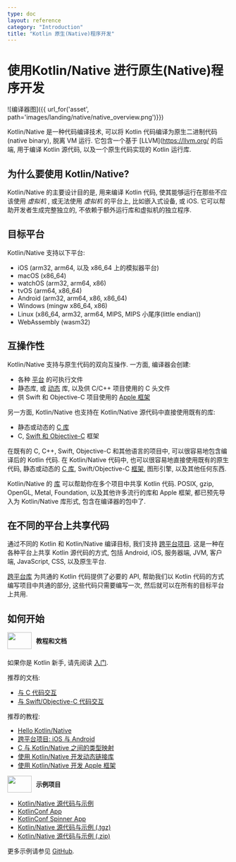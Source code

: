 ```yaml
---
type: doc
layout: reference
category: "Introduction"
title: "Kotlin 原生(Native)程序开发"
---
```


# **使用Kotlin/Native 进行原生(Native)程序开发**

![编译器图]({{ url_for('asset', path='images/landing/native/native_overview.png')}})

Kotlin/Native 是一种代码编译技术, 可以将 Kotlin 代码编译为原生二进制代码(native binary), 脱离 VM 运行.
它包含一个基于 [LLVM](https://llvm.org/ 的后端, 用于编译 Kotlin 源代码, 以及一个原生代码实现的 Kotlin 运行库.

## 为什么要使用 Kotlin/Native?

Kotlin/Native 的主要设计目的是, 用来编译 Kotlin 代码, 使其能够运行在那些不应该使用 *虚拟机* , 或无法使用 *虚拟机* 的平台上, 比如嵌入式设备, 或 iOS.
它可以帮助开发者生成完整独立的, 不依赖于额外运行库和虚拟机的独立程序.

## 目标平台

Kotlin/Native 支持以下平台:
   * iOS (arm32, arm64, 以及 x86_64 上的模拟器平台)
   * macOS (x86_64)
   * watchOS (arm32, arm64, x86)
   * tvOS (arm64, x86_64)
   * Android (arm32, arm64, x86, x86_64)
   * Windows (mingw x86_64, x86)
   * Linux (x86_64, arm32, arm64, MIPS, MIPS 小尾序(little endian))
   * WebAssembly (wasm32)


## 互操作性

Kotlin/Native 支持与原生代码的双向互操作.
一方面, 编译器会创建:
- 各种 [平台](#target-platforms) 的可执行文件
- 静态库, 或 [动态](/docs/tutorials/native/dynamic-libraries.html) 库, 以及供 C/C++ 项目使用的 C 头文件
- 供 Swift 和 Objective-C 项目使用的 [Apple 框架](/docs/tutorials/native/apple-framework.html)

另一方面, Kotlin/Native 也支持在 Kotlin/Native 源代码中直接使用既有的库:
- 静态或动态的 [C 库](native/c_interop.html)
- C, [Swift 和 Objective-C](native/objc_interop.html) 框架

在既有的 C, C++, Swift, Objective-C 和其他语言的项目中, 可以很容易地包含编译后的 Kotlin 代码.
在 Kotlin/Native 代码中, 也可以很容易地直接使用既有的原生代码, 静态或动态的 [C 库](native/c_interop.html), Swift/Objective-C [框架](native/objc_interop.html), 图形引擎, 以及其他任何东西.

Kotlin/Native 的 [库](native/platform_libs.html) 可以帮助你在多个项目中共享 Kotlin 代码.
POSIX, gzip, OpenGL, Metal, Foundation, 以及其他许多流行的库和 Apple 框架, 都已预先导入为 Kotlin/Native 库形式, 包含在编译器的包中了.

## 在不同的平台上共享代码

通过不同的 Kotlin 和 Kotlin/Native 编译目标, 我们支持 [跨平台项目](multiplatform.html).
这是一种在各种平台上共享 Kotlin 源代码的方式, 包括 Android, iOS, 服务器端, JVM, 客户端, JavaScript, CSS, 以及原生平台.

[跨平台库](multiplatform.html#multiplatform-libraries) 为共通的 Kotlin 代码提供了必要的 API, 帮助我们以 Kotlin 代码的方式编写项目中共通的部分, 这些代码只需要编写一次, 然后就可以在所有的目标平台上共用.

## 如何开始

<div style="display: flex; align-items: center; margin-bottom: 20px">
    <img src="{{ url_for('asset', path='images/landing/native/book.png') }}" height="38p" width="55" style="margin-right: 10px;">
    <b>教程和文档</b>
</div>

如果你是 Kotlin 新手, 请先阅读 [入门](basic-syntax.html).

推荐的文档:
- [与 C 代码交互](native/c_interop.html)
- [与 Swift/Objective-C 代码交互](native/objc_interop.html)

推荐的教程:
- [Hello Kotlin/Native](/docs/tutorials/native/using-command-line-compiler.html)
- [跨平台项目: iOS 与 Android](/docs/tutorials/native/mpp-ios-android.html)
- [C 与 Kotlin/Native 之间的类型映射](/docs/tutorials/native/mapping-primitive-data-types-from-c.html)
- [使用 Kotlin/Native 开发动态链接库](/docs/tutorials/native/dynamic-libraries.html)
- [使用 Kotlin/Native 开发 Apple 框架](/docs/tutorials/native/apple-framework.html)

<div style="display: flex; align-items: center; margin-bottom: 10px;">
    <img src="{{ url_for('asset', path='images/landing/native/try.png') }}" height="38p" width="55" style="margin-right: 10px;">
    <b>示例项目</b>
</div>

- [Kotlin/Native 源代码与示例](https://github.com/JetBrains/kotlin-native/tree/master/samples)
- [KotlinConf App](https://github.com/JetBrains/kotlinconf-app)
- [KotlinConf Spinner App](https://github.com/jetbrains/kotlinconf-spinner)
- [Kotlin/Native 源代码与示例 (.tgz)](https://download.jetbrains.com/kotlin/native/kotlin-native-samples-1.0.1.tar.gz)
- [Kotlin/Native 源代码与示例 (.zip)](https://download.jetbrains.com/kotlin/native/kotlin-native-samples-1.0.1.zip)

更多示例请参见 [GitHub](https://github.com/JetBrains/kotlin-examples).
